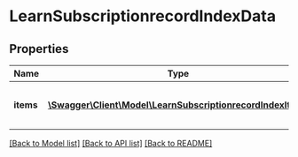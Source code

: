# LearnSubscriptionrecordIndexData

## Properties
Name | Type | Description | Notes
------------ | ------------- | ------------- | -------------
**items** | [**\Swagger\Client\Model\LearnSubscriptionrecordIndexItems**](LearnSubscriptionrecordIndexItems.md) | Array of subscription records info objects | 

[[Back to Model list]](../README.md#documentation-for-models) [[Back to API list]](../README.md#documentation-for-api-endpoints) [[Back to README]](../README.md)


